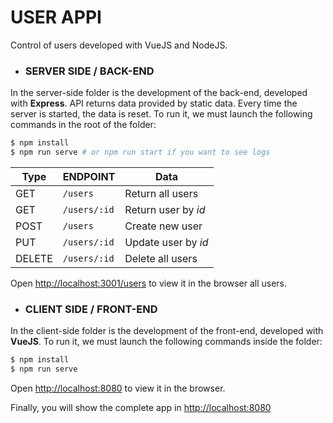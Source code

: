 # USER APPI

Control of users developed with VueJS and NodeJS.

- ###  SERVER SIDE / BACK-END

In the server-side folder is the development of the back-end, developed with **Express**. 
API returns data provided by static data. Every time the server is started, the data is reset.
To run it, we must launch the following commands in the root of the folder:

```sh
$ npm install
$ npm run serve # or npm run start if you want to see logs 
```

Type | ENDPOINT | Data
--- | --- | ---
GET | `/users` | Return all users
GET | `/users/:id` | Return user by *id*
POST | `/users` | Create new user
PUT | `/users/:id` | Update user by *id*
DELETE | `/users/:id` | Delete all users

Open [http://localhost:3001/users](http://localhost:3001/users) to view it in the browser all users.


- ### CLIENT SIDE / FRONT-END
In the client-side folder is the development of the front-end, developed with **VueJS**.
To run it, we must launch the following commands inside the folder:

```sh
$ npm install
$ npm run serve
```

Open [http://localhost:8080](http://localhost:8080) to view it in the browser.

Finally, you will show the complete app in [http://localhost:8080](http://localhost:8080)
